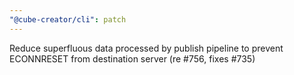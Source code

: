 ```yaml
---
"@cube-creator/cli": patch
---
```


Reduce superfluous data processed by publish pipeline to prevent ECONNRESET from destination server (re #756, fixes #735)
